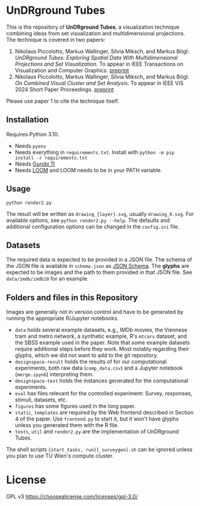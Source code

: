 # UnDRground Tubes

This is the repository of **UnDRground Tubes**, a visualization technique combining ideas from set visualization and multidimensional projections. The technique is covered in two papers:

1. Nikolaus Piccolotto, Markus Wallinger, Silvia Miksch, and Markus Bögl: _UnDRground Tubes: Exploring Spatial Data With Multidimensional Projections and Set Visualization_. To appear in IEEE Transactions on Visualization and Computer Graphics. [preprint](https://osf.io/zgphx)
2. Nikolaus Piccolotto, Markus Wallinger, Silvia Miksch, and Markus Bögl: _On Combined Visual Cluster and Set Analysis_. To appear in IEEE VIS 2024 Short Paper Proceedings. [preprint](https://osf.io/zx9s6)

Please use paper 1 to cite the technique itself.

## Installation

Requires Python 3.10.

* Needs `pyenv`
* Needs everything in `requirements.txt`. Install with `python -m pip install -r requirements.txt`
* Needs [Gurobi 11](https://www.gurobi.com/)
* Needs [LOOM](https://github.com/ad-freiburg/loom) and LOOM needs to be in your PATH variable.

## Usage

`python render2.py`

The result will be written as `drawing_{layer}.svg`, usually `drawing_0.svg`. For available options, see `python render2.py --help`. The defaults and additional configuration options can be changed in the `config.ini` file.

## Datasets

The required data is expected to be provided in a JSON file. The schema of the JSON file is available in `schema.json` as [JSON Schema](https://json-schema.org/). The **glyphs** are expected to be images and the path to them provided in that JSON file. See `data/imdb/imdb10` for an example.

## Folders and files in this Repository

Images are generally not in version control and have to be generated by running the appropriate R/Jupyter notebooks.

* `data` holds several example datasets, e.g., IMDb movies, the Viennese tram and metro network, a synthetic example, R's `mtcars` dataset, and the SBSS example used in the paper. Note that some example datasets require additional steps before they work. Most notably regarding their glyphs, which we did not want to add to the git repository.
* `designspace-result` holds the results of for our computational experiments, both raw data (`comp_data.csv`) and a Jupyter notebook (`merge.ipynb`) interpreting them.
* `designspace-test` holds the instances generated for the computational experiments.
* `eval` has files relevant for the controlled experiment: Survey, responses, stimuli, datasets, etc.
* `figures` has some figures used in the long paper.
* `static`, `templates` are required by the Web frontend described in Section 4 of the paper. Use `frontend.py` to start it, but it won't have glyphs unless you generated them with the R file.
* `tests`, `util` and `render2.py` are the implementation of UnDRground Tubes.

The shell scripts `{start_tasks, run}[_surveygen].sh` can be ignored unless you plan to use TU Wien's compute cluster.

# License

GPL v3 https://choosealicense.com/licenses/gpl-3.0/
